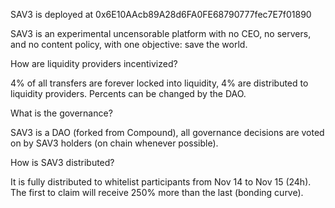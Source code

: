 SAV3 is deployed at 0x6E10AAcb89A28d6FA0FE68790777fec7E7f01890

SAV3 is an experimental uncensorable platform with no CEO, no servers, and no content policy, with one objective: save the world.

How are liquidity providers incentivized?

4% of all transfers are forever locked into liquidity, 4% are distributed to liquidity providers. Percents can be changed by the DAO.

What is the governance?

SAV3 is a DAO (forked from Compound), all governance decisions are voted on by SAV3 holders (on chain whenever possible).

How is SAV3 distributed?

It is fully distributed to whitelist participants from Nov 14 to Nov 15 (24h). The first to claim will receive 250% more than the last (bonding curve).

